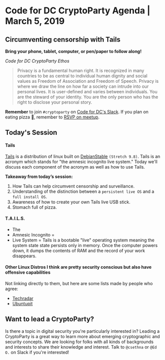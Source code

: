 # Code for DC CryptoParty Agenda | March 5, 2019
## Circumventing censorship with Tails
**Bring your phone, tablet, computer, or pen/paper to follow along!**

_Code for DC CryptoParty Ethos_
> Privacy is a fundamental human right. It is recognized in many countries to be as central to individual human dignity and social values as Freedom of Association and Freedom of Speech. Privacy is where we draw the line on how far a society can intrude into our personal lives. It is user-defined and varies between individuals. You are the steward of your identity. You are the only person who has the right to disclose your personal story.

**Remember** to join `#cryptoparty` on [Code for DC's Slack](https://codefordc.org/resources/slack.html). If you plan on eating pizza 🍕, remember to [RSVP on meetup](https://www.meetup.com/Code-for-DC/events/).

## Today's Session
#### Tails
[Tails](https://tails.boum.org/index.en.html) is a distribution of linux built on [DebianStable](https://wiki.debian.org/DebianStable) `(Stretch 9.8)`. Tails is an acronym which stands for "the amnesic incognito live system." Today we'll discuss each component of the acronym as well as how to use Tails.

**Takeaway from today’s session:**
1. How Tails can help circumvent censorship and surveillance.
2. Understanding of the distinction between a `persistent live OS` and a `full install OS`.
3. Awareness of how to create your own Tails live USB stick.
4. Stomach full of pizza.

#### T.A.I.L.S.
- The
- Amnesic Incognito =
- Live System = Tails is a bootable "live" operating system meaning the system state state persists only in memory. Once the computer powers down, it dumps the contents of RAM and the record of your work disappears.

#### Other Linux Distros I think are pretty security conscious but also have offensive capabilities
Not linking directly to them, but here are some lists made by people who agree:
- [Techradar](https://www.techradar.com/news/best-linux-distro-privacy-security)
- [Ubuntupit](https://www.ubuntupit.com/15-most-secure-linux-distros-for-privacy-and-security-concern-users/¬)

## Want to lead a CryptoParty?
Is there a topic in digital security you're particularly interested in? Leading a CryptoParty is a great way to learn more about emerging cryptographic and security concepts. We are looking for folks with all kinds of backgrounds and interests to share their knowledge and interest. Talk to `@csethna` or `@Ed O.` on Slack if you're interested!
